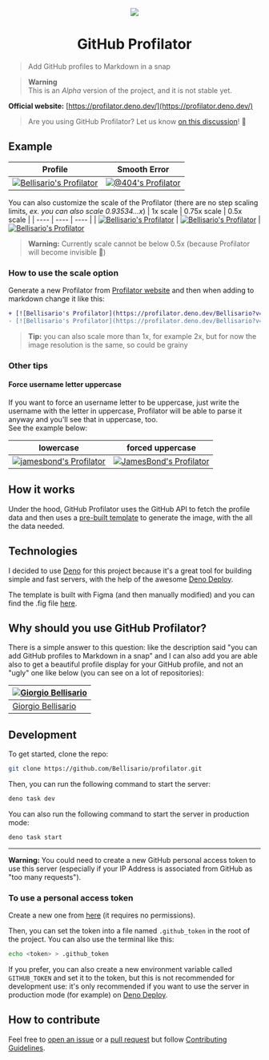 <!-- cspell:word jamesbond -->

<p align="center"><img src="https://profilator.deno.dev/@profilator?v=1.0.0.alpha.3" align="center"></img></center>
<p></p>
<h1 align="center">GitHub Profilator</h1>

> Add GitHub profiles to Markdown in a snap

> **Warning**\
> This is an _Alpha_ version of the project, and it is not stable yet.

**Official website:** [https://profilator.deno.dev/](https://profilator.deno.dev/)

> Are you using GitHub Profilator? Let us know [on this discussion](https://github.com/Bellisario/profilator/discussions/1)! :rocket:

## Example

<!-- deno-fmt-ignore-start -->

| Profile | Smooth Error |
| ---- | ---- |
| [![Bellisario's Profilator](https://profilator.deno.dev/Bellisario?v=1.0.0.alpha.3)](https://github.com/Bellisario) | [![@404's Profilator](https://profilator.deno.dev/@404?v=1.0.0.alpha.3)](https://github.com/@404) |

You can also customize the scale of the Profilator (there are no step scaling limits, _ex. you can also scale 0.93534...x_)
| 1x scale | 0.75x scale | 0.5x scale |
| ---- | ---- | ---- |
| [![Bellisario's Profilator](https://profilator.deno.dev/Bellisario?v=1.0.0.alpha.3)](https://github.com/Bellisario) | [![Bellisario's Profilator](https://profilator.deno.dev/Bellisario?v=1.0.0.alpha.3&scale=0.75)](https://github.com/Bellisario) | [![Bellisario's Profilator](https://profilator.deno.dev/Bellisario?v=1.0.0.alpha.3&scale=0.5)](https://github.com/Bellisario) 

> **Warning:** Currently scale cannot be below 0.5x (because Profilator will become invisible :ghost:)

<!-- deno-fmt-ignore-end -->

### How to use the scale option

Generate a new Profilator from [Profilator website](https://profilator.deno.dev/) and then when adding to markdown change it like this:

```diff
+ [![Bellisario's Profilator](https://profilator.deno.dev/Bellisario?v=1.0.0.alpha.3&scale=0.75)](https://github.com/Bellisario)
- [![Bellisario's Profilator](https://profilator.deno.dev/Bellisario?v=1.0.0.alpha.3)](https://github.com/Bellisario)
```

> **Tip:** you can also scale more than 1x, for example 2x, but for now the image resolution is the same, so could be grainy

### Other tips

#### Force username letter uppercase

If you want to force an username letter to be uppercase, just write the username with the letter in uppercase, Profilator will be able to parse it anyway and you'll see that in uppercase, too.\
See the example below:

<!-- deno-fmt-ignore-start -->

| lowercase | forced uppercase |
| ---- | ---- |
| [![jamesbond's Profilator](https://profilator.deno.dev/jamesbond?v=1.0.0.alpha.3)](https://github.com/jamesbond) | [![JamesBond's Profilator](https://profilator.deno.dev/JamesBond?v=1.0.0.alpha.3)](https://github.com/JamesBond) |

<!-- deno-fmt-ignore-end -->

## How it works

Under the hood, GitHub Profilator uses the GitHub API to fetch the profile data and then uses a [pre-built template](https://github.com/Bellisario/profilator/blob/main/assets/template.svg) to generate the image, with the all the data needed.

## Technologies

I decided to use [Deno](https://deno.land) for this project because it's a great tool for building simple and fast servers, with the help of the awesome [Deno Deploy](https://deno.com/deploy).

The template is built with Figma (and then manually modified) and you can find the .fig file [here](https://github.com/Bellisario/profilator/blob/main/assets/GitHub%20Profilator.fig).

## Why should you use GitHub Profilator?

There is a simple answer to this question: like the description said "you can add GitHub profiles to Markdown in a snap" and I can also add you are able also to get a beautiful profile display for your GitHub profile, and not an "ugly" one like below (you can see on a lot of repositories):

| [![Giorgio Bellisario](https://github.com/Bellisario.png?size=100)](https://github.com/Bellisario) |
| -------------------------------------------------------------------------------------------------- |
| [Giorgio Bellisario](https://github.com/Bellisario)                                                |

## Development

To get started, clone the repo:

```bash
git clone https://github.com/Bellisario/profilator.git
```

Then, you can run the following command to start the server:

```bash
deno task dev
```

You can also run the following command to start the server in production mode:

```bash
deno task start
```

---

**Warning:** You could need to create a new GitHub personal access token to use this server (especially if your IP Address is associated from GitHub as "too many requests").

### To use a personal access token

Create a new one from [here](https://github.com/settings/tokens/new?description=GitHub%20Profilator%20DEV) (it requires no permissions).

Then, you can set the token into a file named `.github_token` in the root of the project. You can also use the terminal like this:

```bash
echo <token> > .github_token
```

If you prefer, you can also create a new environment variable called `GITHUB_TOKEN` and set it to the token, but this is not recommended for development use: it's only recommended if you want to use the server in production mode (for example) on [Deno Deploy](https://deno.com/deploy).

## How to contribute

Feel free to [open an issue](https://github.com/Bellisario/profilator/issues/new/choose) or a [pull request](https://github.com/Bellisario/profilator/pulls) but follow [Contributing Guidelines](https://github.com/Bellisario/profilator/blob/main/CONTRIBUTING.md).
